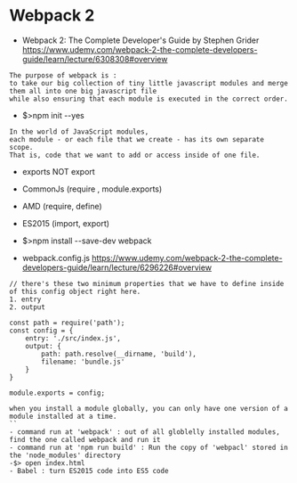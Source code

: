 # Webpack 2
- Webpack 2: The Complete Developer's Guide by Stephen Grider
https://www.udemy.com/webpack-2-the-complete-developers-guide/learn/lecture/6308308#overview
```
The purpose of webpack is :
to take our big collection of tiny little javascript modules and merge them all into one big javascript file 
while also ensuring that each module is executed in the correct order.
```
- $>npm init --yes

```
In the world of JavaScript modules,
each module - or each file that we create - has its own separate scope.
That is, code that we want to add or access inside of one file.
```
- exports NOT export
- CommonJs (require , module.exports)
- AMD (require, define)
- ES2015 (import, export)

- $>npm install --save-dev webpack
- webpack.config.js
https://www.udemy.com/webpack-2-the-complete-developers-guide/learn/lecture/6296226#overview
```
// there's these two minimum properties that we have to define inside of this config object right here.
1. entry
2. output 

const path = require('path');
const config = {
    entry: './src/index.js',
    output: {
        path: path.resolve(__dirname, 'build'),
        filename: 'bundle.js'
    }
}

module.exports = config;
```
```
when you install a module globally, you can only have one version of a module installed at a time.
``
- command run at 'webpack' : out of all globlelly installed modules, find the one called webpack and run it
- command run at 'npm run build' : Run the copy of 'webpacl' stored in the 'node_modules' directory
-$> open index.html
- Babel : turn ES2015 code into ES5 code
